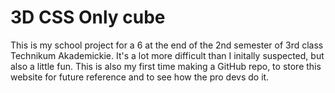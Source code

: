 # 3D CSS Only cube
This is my school project for a 6 at the end of the 2nd semester of 3rd class Technikum Akademickie.
It's a lot more difficult than I initally suspected, but also a little fun.
This is also my first time making a GitHub repo, to store this website for future reference and to see how the pro devs do it.
